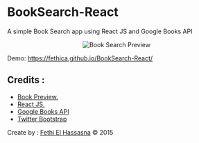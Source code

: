 # BookSearch-React
A simple Book Search app using React JS and Google Books API

<p align="center">
  <img src="https://raw.githubusercontent.com/fethica/BookSearch-React/master/img/browser_books.jpg" alt="Book Search Preview" />
</p>

Demo: https://fethica.github.io/BookSearch-React/

## Credits :

- [Book Preview.](http://tympanus.net/codrops/2014/01/14/look-inside-book-preview-with-bookblock/)
- [React JS.](http://facebook.github.io/react/)
- [Google Books API](https://developers.google.com/books/?hl=en)
- [Twitter Bootstrap](http://getbootstrap.com)

Create by : [Fethi El Hassasna](https://twitter.com/fethica) © 2015
